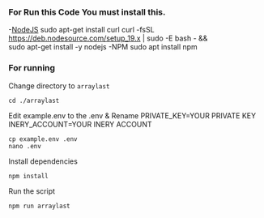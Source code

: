 ### For Run this Code You must install this.

-[NodeJS](https://nodejs.org/en/)
sudo apt-get install curl
curl -fsSL https://deb.nodesource.com/setup_19.x | sudo -E bash - &&\
sudo apt-get install -y nodejs
-NPM
sudo apt install npm

### For running

Change directory to ```arraylast```

```shell
cd ./arraylast
```

Edit example.env to the .env & Rename
PRIVATE_KEY=YOUR PRIVATE KEY
INERY_ACCOUNT=YOUR INERY ACCOUNT

```shell
cp example.env .env
nano .env
```

Install dependencies

```shell
npm install
```

Run the script

```
npm run arraylast
```
